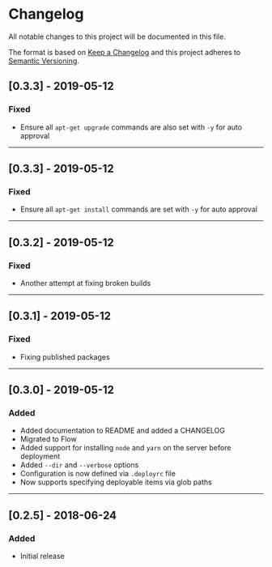 # Changelog

All notable changes to this project will be documented in this file.

The format is based on [Keep a Changelog](http://keepachangelog.com/en/1.0.0/)
and this project adheres to [Semantic Versioning](http://semver.org/spec/v2.0.0.html).

## [0.3.3] - 2019-05-12

### Fixed

- Ensure all `apt-get upgrade` commands are also set with `-y` for auto approval

----

## [0.3.3] - 2019-05-12

### Fixed

- Ensure all `apt-get install` commands are set with `-y` for auto approval

----

## [0.3.2] - 2019-05-12

### Fixed

- Another attempt at fixing broken builds

----

## [0.3.1] - 2019-05-12

### Fixed

- Fixing published packages

----

## [0.3.0] - 2019-05-12

### Added

- Added documentation to README and added a CHANGELOG
- Migrated to Flow
- Added support for installing `node` and `yarn` on the server before deployment
- Added `--dir` and `--verbose` options
- Configuration is now defined via  `.deployrc` file
- Now supports specifying deployable items via glob paths

----

## [0.2.5] - 2018-06-24

### Added

- Initial release
